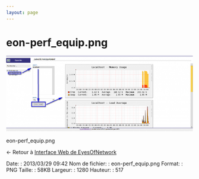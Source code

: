 ```yaml
---
layout: page
---
```


eon-perf\_equip.png
===================

[![eon-perf\_equip.png](../assets/media/eon-perf_equip.png@cache=&w=900&h=363 "eon-perf_equip.png")](../assets/media/eon-perf_equip.png@cache= "Afficher le fichier original")

eon-perf\_equip.png

← Retour à [Interface Web de
EyesOfNetwork](../eyesofnetwork/eyesofnetwork-interface.html "eyesofnetwork:eyesofnetwork-interface")

Date:
:   2013/03/29 09:42
Nom de fichier:
:   eon-perf\_equip.png
Format:
:   PNG
Taille:
:   58KB
Largeur:
:   1280
Hauteur:
:   517

